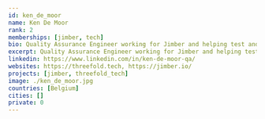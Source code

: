 ```yaml
---
id: ken_de_moor
name: Ken De Moor
rank: 2
memberships: [jimber, tech]
bio: Quality Assurance Engineer working for Jimber and helping test and organize threefold projects. QA Engineer fell in love with Threefold Because I like to work on new and exciting technologies that could change the world.
excerpt: Quality Assurance Engineer working for Jimber and helping test and organize threefold projects.
linkedin: https://www.linkedin.com/in/ken-de-moor-qa/
websites: https://threefold.tech, https://jimber.io/
projects: [jimber, threefold_tech]
image: ./ken_de_moor.jpg
countries: [Belgium]
cities: []
private: 0
---
```

